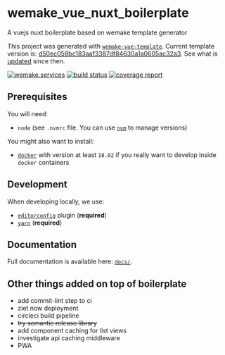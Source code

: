 # wemake_vue_nuxt_boilerplate

A vuejs nuxt boilerplate based on wemake template generator

This project was generated with [`wemake-vue-template`](https://github.com/wemake-services/wemake-vue-template).
Current template version is: [d50ec058bc183aaf3387df84630a1a0605ac32a3](https://github.com/wemake-services/wemake-vue-template/tree/d50ec058bc183aaf3387df84630a1a0605ac32a3).
See what is [updated](https://github.com/wemake-services/wemake-vue-template/compare/d50ec058bc183aaf3387df84630a1a0605ac32a3...master)
since then.

[![wemake.services](https://img.shields.io/badge/-wemake.services-green.svg?label=%20&logo=data%3Aimage%2Fpng%3Bbase64%2CiVBORw0KGgoAAAANSUhEUgAAABAAAAAQCAMAAAAoLQ9TAAAABGdBTUEAALGPC%2FxhBQAAAAFzUkdCAK7OHOkAAAAbUExURQAAAAAAAAAAAAAAAAAAAAAAAAAAAAAAAP%2F%2F%2F5TvxDIAAAAIdFJOUwAjRA8xXANAL%2Bv0SAAAADNJREFUGNNjYCAIOJjRBdBFWMkVQeGzcHAwksJnAPPZGOGAASzPzAEHEGVsLExQwE7YswCb7AFZSF3bbAAAAABJRU5ErkJggg%3D%3D)](https://wemake.services) [![build status](https://gitlab.com/None/wemake_vue_nuxt_boilerplate/badges/master/build.svg)](https://gitlab.com/None/wemake_vue_nuxt_boilerplate/commits/master) [![coverage report](https://gitlab.com/None/wemake_vue_nuxt_boilerplate/badges/master/coverage.svg)](https://gitlab.com/None/wemake_vue_nuxt_boilerplate/commits/master)

## Prerequisites

You will need:

- `node` (see `.nvmrc` file. You can
  use [`nvm`](https://github.com/creationix/nvm) to manage versions)

You might also want to install:

- [`docker`](https://www.docker.com/community-edition) with version
  at least `18.02` if you really want to develop inside `docker` containers

## Development

When developing locally, we use:

- [`editorconfig`](http://editorconfig.org/) plugin (**required**)
- [`yarn`](https://yarnpkg.com) (**required**)

## Documentation

Full documentation is available here: [`docs/`](docs).

## Other things added on top of boilerplate

- add commit-lint step to ci
- ziet now deployment
- circleci build pipeline
- ~~try semantic release library~~
- add component caching for list views
- investigate api caching middleware
- PWA
